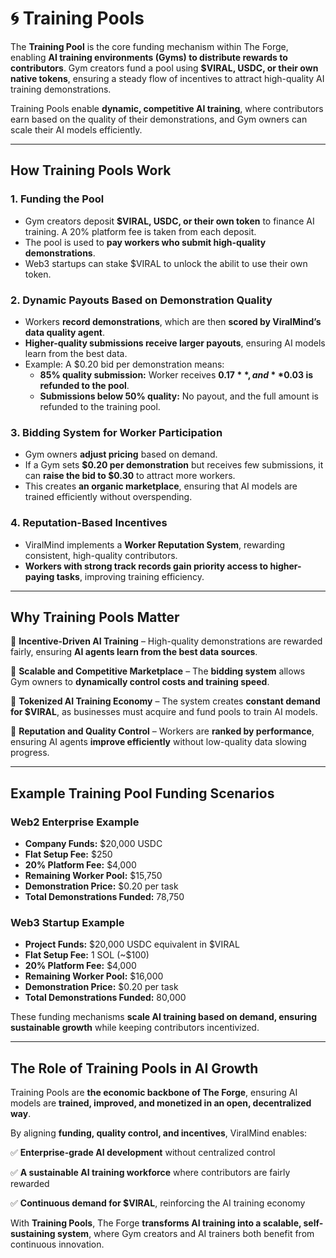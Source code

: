 # 🌀 Training Pools

The **Training Pool** is the core funding mechanism within The Forge, enabling **AI training environments (Gyms) to distribute rewards to contributors**. Gym creators fund a pool using **$VIRAL, USDC, or their own native tokens**, ensuring a steady flow of incentives to attract high-quality AI training demonstrations.

Training Pools enable **dynamic, competitive AI training**, where contributors earn based on the quality of their demonstrations, and Gym owners can scale their AI models efficiently.

***

## **How Training Pools Work**

### **1. Funding the Pool**

* Gym creators deposit **$VIRAL, USDC, or their own token** to finance AI training. A 20% platform fee is taken from each deposit.
* The pool is used to **pay workers who submit high-quality demonstrations**.
* Web3 startups can stake $VIRAL to unlock the abilit to use their own token.

### 2. **Dynamic Payouts Based on Demonstration Quality**

* Workers **record demonstrations**, which are then **scored by ViralMind’s data quality agent**.
* **Higher-quality submissions receive larger payouts**, ensuring AI models learn from the best data.
* Example: A $0.20 bid per demonstration means:
  * **85% quality submission:** Worker receives **$0.17**, and **$0.03 is refunded to the pool**.
  * **Submissions below 50% quality:** No payout, and the full amount is refunded to the training pool.

### 3. **Bidding System for Worker Participation**

* Gym owners **adjust pricing** based on demand.
* If a Gym sets **$0.20 per demonstration** but receives few submissions, it can **raise the bid to $0.30** to attract more workers.
* This creates **an organic marketplace**, ensuring that AI models are trained efficiently without overspending.

### 4. **Reputation-Based Incentives**

* ViralMind implements a **Worker Reputation System**, rewarding consistent, high-quality contributors.
* **Workers with strong track records gain priority access to higher-paying tasks**, improving training efficiency.

***

## **Why Training Pools Matter**

🔹 **Incentive-Driven AI Training** – High-quality demonstrations are rewarded fairly, ensuring **AI agents learn from the best data sources**.

🔹 **Scalable and Competitive Marketplace** – The **bidding system** allows Gym owners to **dynamically control costs and training speed**.

🔹 **Tokenized AI Training Economy** – The system creates **constant demand for $VIRAL**, as businesses must acquire and fund pools to train AI models.

🔹 **Reputation and Quality Control** – Workers are **ranked by performance**, ensuring AI agents **improve efficiently** without low-quality data slowing progress.

***

## **Example Training Pool Funding Scenarios**

### **Web2 Enterprise Example**

* **Company Funds:** $20,000 USDC
* **Flat Setup Fee:** $250
* **20% Platform Fee:** $4,000
* **Remaining Worker Pool:** $15,750
* **Demonstration Price:** $0.20 per task
* **Total Demonstrations Funded:** 78,750

### **Web3 Startup Example**

* **Project Funds:** $20,000 USDC equivalent in $VIRAL
* **Flat Setup Fee:** 1 SOL (\~$100)
* **20% Platform Fee:** $4,000
* **Remaining Worker Pool:** $16,000
* **Demonstration Price:** $0.20 per task
* **Total Demonstrations Funded:** 80,000

These funding mechanisms **scale AI training based on demand, ensuring sustainable growth** while keeping contributors incentivized.

***

## **The Role of Training Pools in AI Growth**

Training Pools are **the economic backbone of The Forge**, ensuring AI models are **trained, improved, and monetized in an open, decentralized way**.

By aligning **funding, quality control, and incentives**, ViralMind enables:

✅ **Enterprise-grade AI development** without centralized control

✅ **A sustainable AI training workforce** where contributors are fairly rewarded

✅ **Continuous demand for $VIRAL**, reinforcing the AI training economy

With **Training Pools**, The Forge **transforms AI training into a scalable, self-sustaining system**, where Gym creators and AI trainers both benefit from continuous innovation.
